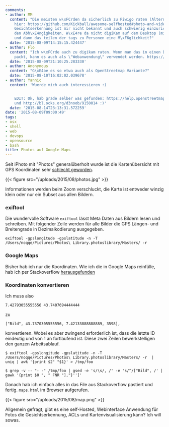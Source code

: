 ```yaml
---
comments:
- author: MM
  content: "Die meisten w\xFCrden da sicherlich zu Piwigo raten (Alternativen auch
    hier: https://github.com/Kickball/awesome-selfhosted#photo-and-video-galleries).
    Gesichtserkennung ist mir nicht bekannt und auch schwierig einzurichten wegen
    den Abh\xE4ngigkeiten. W\xE4re da nicht digiKam auf dem Desktop (mit Gesichtserkennung!)
    und dann das teilen der tags zu Personen eine M\xF6glichkeit?"
  date: '2015-08-09T14:15:15.424447'
- author: Flo
  content: "Ich w\xFCrde auch zu digikam raten. Wenn man das in einen Docker Container
    packt, kann es auch als \"Webanwendung\" verwendet werden. https://hub.docker.com/r/aptalca/docker-digikam/"
  date: '2015-08-09T21:10:25.283330'
- author: Anonymous
  content: "G\xE4be es so etwa auch als OpenStreetmap Variante?"
  date: '2015-08-10T16:02:02.039678'
- author: Yannic
  content: 'Wuerde mich auch interessieren :)


    EDIT: Ok, hab grade selber was gefunden: https://help.openstreetmap.org/questions/1778/how-can-i-display-a-map-with-multiple-markers
    und http://bl.ocks.org/d3noob/9150014 :)'
  date: '2015-08-14T23:13:31.572259'
date: '2015-08-09T09:00:49'
tags:
- osx
- shell
- web
- devops
- opensource
- bash
title: Photos auf Google Maps
---
```


Seit iPhoto mit "Photos" generalüberholt wurde ist die Kartenübersicht mit GPS
Koordinaten sehr [schlecht geworden](http://apple.stackexchange.com/questions/180284/how-to-show-the-map-in-photos).

{{< figure src="/uploads/2015/08/photos.jpg" >}}

Informationen werden beim Zoom verschluckt, die Karte ist entweder winzig klein
oder nur ein Subset aus allen Bildern.

### exiftool

Die wundervolle Software `exiftool` lässt Meta Daten aus Bildern lesen und
schreiben. Mit folgender Zeile werden für alle Bilder die GPS Längen- und
Breitengrade in Dezimalkodierung ausgegeben.

    exiftool -gpslongitude -gpslatitude -n -T /Users/noqqe/Pictures/Photos\ Library.photoslibrary/Masters/ -r

### Google Maps

Bisher hab ich nur die Koordinaten. Wie ich die in Google Maps reinfülle, hab
ich per Stackoverflow
[herausgefunden](http://stackoverflow.com/questions/3059044/google-maps-js-api-v3-simple-multiple-marker-example)

### Koordinaten konvertieren

Ich muss also

    7.42793055555556 43.7407694444444

zu

    ["Bild", 43.7370305555556, 7.42133888888889, 3598],

konvertieren. Wobei es aber zwingend erforderlich ist, dass die letzte ID
eindeutig und von 1 an fortlaufend ist. Diese zwei Zeilen bewerkstelligen den
ganzen Arbeitsablauf.

    $ exiftool -gpslongitude -gpslatitude -n -T /Users/noqqe/Pictures/Photos\ Library.photoslibrary/Masters/ -r  | uniq | awk '{print $2" "$1}' > /tmp/foo

    $ grep -v -- "- -" /tmp/foo | gsed -e 's/\s/, /' -e 's/^/["Bild", /' | gawk '{print $0 ", " FNR "],"}'']'

Danach hab ich einfach alles in das File aus Stackoverflow pastiert und fertig.
`maps.html` im Browser aufgerufen.

{{< figure src="/uploads/2015/08/map.png" >}}


Allgemein gefragt, gibt es eine self-Hosted, Webinterface Anwendung für Fotos
die Gesichtserkennung, ACLs und Kartenvisualisierung kann? Ich will sowas.